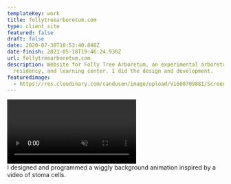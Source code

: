 ```yaml
---
templateKey: work
title: follytreearboretum.com
type: client site
featured: false
draft: false
date: 2020-07-30T18:53:40.848Z
date-finish: 2021-05-18T19:46:24.930Z
url: follytreearboretum.com
description: Website for Folly Tree Arboretum, an experimental arboretum, art
  residency, and learning center. I did the design and development.
featuredimage:
  - https://res.cloudinary.com/candusen/image/upload/v1600709881/Screen_Shot_2020-09-21_at_1.37.51_PM_fhw3vf.png
---
```

<div class='caption-container video-caption'>
    <video autoplay muted loop src=https://res.cloudinary.com/candusen/video/upload/v1621367204/ft-vid_frzfee.mp4></video>
  <div class='caption'>I designed and programmed a wiggly background animation inspired by a video of stoma cells.</div></div>